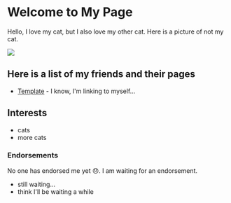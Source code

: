 # Welcome to My Page

Hello, I love my cat, but I also love my other cat. Here is a picture of not my cat.

![](/data-fellowship-git/images/catvdog.jpg)

## Here is a list of my friends and their pages

* [Template](/data-fellowship-git/template) - I know, I'm linking to myself...

## Interests

* cats
* more cats

### Endorsements

No one has endorsed me yet 😞. I am waiting for an endorsement.

* still waiting...
* think I'll be waiting a while
